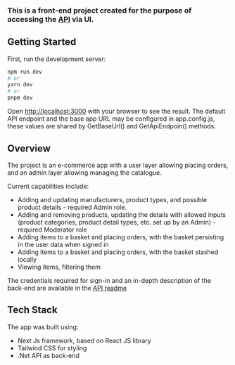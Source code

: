 ### This is a front-end project created for the purpose of accessing the [API](https://github.com/piotrokrutniak/HardwareOnionApi/)  via UI.

## Getting Started

First, run the development server:

```bash
npm run dev
# or
yarn dev
# or
pnpm dev
```

Open [http://localhost:3000](http://localhost:3000) with your browser to see the result.
The default API endpoint and the base app URL may be configured in app.config.js, these values are shared by GetBaseUrl() and GetApiEndpoin() methods.

## Overview

The project is an e-commerce app with a user layer allowing placing orders, and an admin layer allowing managing the catalogue.

Current capabilities include:
* Adding and updating manufacturers, product types, and possible product details - required Admin role.
* Adding and removing products, updating the details with allowed inputs (product categories, product detail types, etc. set up by an Admin) - required Moderator role
* Adding items to a basket and placing orders, with the basket persisting in the user data when signed in
* Adding items to a basket and placing orders, with the basket stashed locally
* Viewing items, filtering them

The credentials required for sign-in and an in-depth description of the back-end are available in the  [API readme](https://github.com/piotrokrutniak/HardwareOnionApi/) 

## Tech Stack

The app was built using:
* Next Js framework, based on React JS library
* Tailwind CSS for styling
* .Net API as back-end
